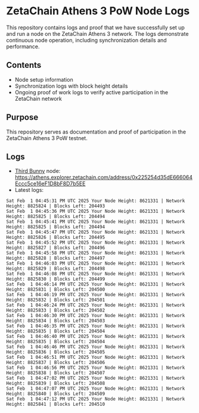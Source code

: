 # ZetaChain Athens 3 PoW Node Logs
This repository contains logs and proof that we have successfully set up and run a node on the ZetaChain Athens 3 network. The logs demonstrate continuous node operation, including synchronization details and performance.

## Contents
- Node setup information
- Synchronization logs with block height details
- Ongoing proof of work logs to verify active participation in the ZetaChain network

## Purpose
This repository serves as documentation and proof of participation in the ZetaChain Athens 3 PoW testnet.

## Logs

- [Third Bunny](https://thirdbunny.xyz/) node: https://athens.explorer.zetachain.com/address/0x225254d35dE666064Eccc5ce16eF1D8bF8D7b5EE
- Latest logs:
```
Sat Feb  1 04:45:31 PM UTC 2025 Your Node Height: 8621331 | Network Height: 8825824 | Blocks Left: 204493
Sat Feb  1 04:45:36 PM UTC 2025 Your Node Height: 8621331 | Network Height: 8825825 | Blocks Left: 204494
Sat Feb  1 04:45:41 PM UTC 2025 Your Node Height: 8621331 | Network Height: 8825825 | Blocks Left: 204494
Sat Feb  1 04:45:47 PM UTC 2025 Your Node Height: 8621331 | Network Height: 8825826 | Blocks Left: 204495
Sat Feb  1 04:45:52 PM UTC 2025 Your Node Height: 8621331 | Network Height: 8825827 | Blocks Left: 204496
Sat Feb  1 04:45:58 PM UTC 2025 Your Node Height: 8621331 | Network Height: 8825828 | Blocks Left: 204497
Sat Feb  1 04:46:03 PM UTC 2025 Your Node Height: 8621331 | Network Height: 8825829 | Blocks Left: 204498
Sat Feb  1 04:46:08 PM UTC 2025 Your Node Height: 8621331 | Network Height: 8825830 | Blocks Left: 204499
Sat Feb  1 04:46:14 PM UTC 2025 Your Node Height: 8621331 | Network Height: 8825831 | Blocks Left: 204500
Sat Feb  1 04:46:19 PM UTC 2025 Your Node Height: 8621331 | Network Height: 8825832 | Blocks Left: 204501
Sat Feb  1 04:46:24 PM UTC 2025 Your Node Height: 8621331 | Network Height: 8825833 | Blocks Left: 204502
Sat Feb  1 04:46:30 PM UTC 2025 Your Node Height: 8621331 | Network Height: 8825834 | Blocks Left: 204503
Sat Feb  1 04:46:35 PM UTC 2025 Your Node Height: 8621331 | Network Height: 8825835 | Blocks Left: 204504
Sat Feb  1 04:46:40 PM UTC 2025 Your Node Height: 8621331 | Network Height: 8825835 | Blocks Left: 204504
Sat Feb  1 04:46:46 PM UTC 2025 Your Node Height: 8621331 | Network Height: 8825836 | Blocks Left: 204505
Sat Feb  1 04:46:51 PM UTC 2025 Your Node Height: 8621331 | Network Height: 8825837 | Blocks Left: 204506
Sat Feb  1 04:46:56 PM UTC 2025 Your Node Height: 8621331 | Network Height: 8825838 | Blocks Left: 204507
Sat Feb  1 04:47:02 PM UTC 2025 Your Node Height: 8621331 | Network Height: 8825839 | Blocks Left: 204508
Sat Feb  1 04:47:07 PM UTC 2025 Your Node Height: 8621331 | Network Height: 8825840 | Blocks Left: 204509
Sat Feb  1 04:47:12 PM UTC 2025 Your Node Height: 8621331 | Network Height: 8825841 | Blocks Left: 204510
```
